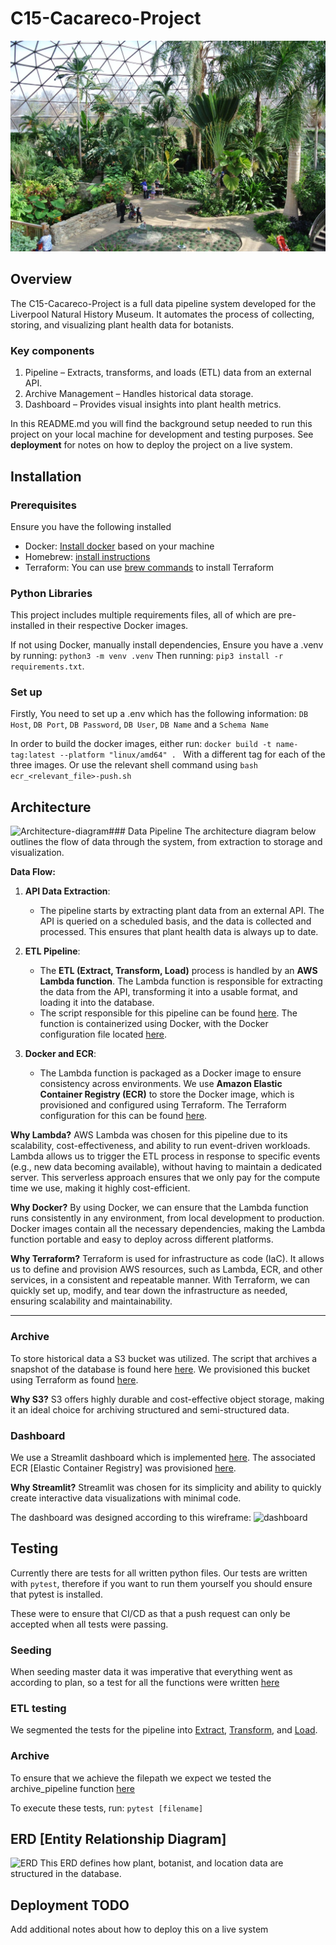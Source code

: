 # C15-Cacareco-Project
![LMNH-picture](./images/LMNH-pic.jpg)

## Overview
The C15-Cacareco-Project is a full data pipeline system developed for the Liverpool Natural History Museum. It automates the process of collecting, storing, and visualizing plant health data for botanists.

### Key components

1. Pipeline – Extracts, transforms, and loads (ETL) data from an external API.
2. Archive Management – Handles historical data storage.
3. Dashboard – Provides visual insights into plant health metrics.


In this README.md you will find the background setup needed to run this project on your local machine for development and testing purposes. See **deployment** for notes on how to deploy the project on a live system.

## Installation 
### Prerequisites
Ensure you have the following installed

- Docker: [Install docker](https://docs.docker.com/desktop/) based on your machine
- Homebrew: [install instructions](https://brew.sh/)
- Terraform: You can use [brew commands](https://developer.hashicorp.com/terraform/tutorials/aws-get-started/install-cli) to install Terraform

### Python Libraries

This project includes multiple requirements files, all of which are pre-installed in their respective Docker images.

If not using Docker, manually install dependencies, Ensure you have a .venv by running:
```python3 -m venv .venv```
Then running:
```pip3 install -r requirements.txt```.

### Set up

Firstly, You need to set up a .env which has the following information: `DB Host`, `DB Port`, `DB Password`, `DB User`, `DB Name` and a `Schema Name`

In order to build the docker images, either run:
```docker build -t name-tag:latest --platform "linux/amd64" . ```
With a different tag for each of the three images. Or use the relevant shell command using `bash ecr_<relevant_file>-push.sh`

## Architecture
![Architecture-diagram](./images/LMNH_week1.drawio.png)### Data Pipeline
The architecture diagram below outlines the flow of data through the system, from extraction to storage and visualization.

**Data Flow:**

1. **API Data Extraction**:
   - The pipeline starts by extracting plant data from an external API. The API is queried on a scheduled basis, and the data is collected and processed. This ensures that plant health data is always up to date.

2. **ETL Pipeline**:
   - The **ETL (Extract, Transform, Load)** process is handled by an **AWS Lambda function**. The Lambda function is responsible for extracting the data from the API, transforming it into a usable format, and loading it into the database. 
   - The script responsible for this pipeline can be found [here](./pipeline/pipeline.py). The function is containerized using Docker, with the Docker configuration file located [here](./pipeline/Dockerfile). 

3. **Docker and ECR**:
   - The Lambda function is packaged as a Docker image to ensure consistency across environments. We use **Amazon Elastic Container Registry (ECR)** to store the Docker image, which is provisioned and configured using Terraform. The Terraform configuration for this can be found [here](./pipeline/terraform/lambda_pipeline.tf).

**Why Lambda?**
AWS Lambda was chosen for this pipeline due to its scalability, cost-effectiveness, and ability to run event-driven workloads. Lambda allows us to trigger the ETL process in response to specific events (e.g., new data becoming available), without having to maintain a dedicated server. This serverless approach ensures that we only pay for the compute time we use, making it highly cost-efficient.

**Why Docker?**
By using Docker, we can ensure that the Lambda function runs consistently in any environment, from local development to production. Docker images contain all the necessary dependencies, making the Lambda function portable and easy to deploy across different platforms.

**Why Terraform?**
Terraform is used for infrastructure as code (IaC). It allows us to define and provision AWS resources, such as Lambda, ECR, and other services, in a consistent and repeatable manner. With Terraform, we can quickly set up, modify, and tear down the infrastructure as needed, ensuring scalability and maintainability.

---


### Archive
To store historical data a S3 bucket was utilized. The script that archives a snapshot of the database is found here [here](./archive/lambda_function/). We provisioned this bucket using Terraform as found [here](./archive/terraform/main.tf).

**Why S3?**
S3 offers highly durable and cost-effective object storage, making it an ideal choice for archiving structured and semi-structured data.

### Dashboard
We use a Streamlit dashboard which is implemented [here](./dashboard/dashboard.py). The associated ECR [Elastic Container Registry] was provisioned [here](./dashboard/main.tf).

**Why Streamlit?**
Streamlit was chosen for its simplicity and ability to quickly create interactive data visualizations with minimal code.

The dashboard was designed according to this wireframe:
![dashboard](./images/LMNH-Botanty-Department-Dashboard.png)

## Testing

Currently there are tests for all written python files. Our tests are written with `pytest`, therefore if you want to run them yourself you should ensure that pytest is installed. 

These were to ensure that CI/CD as that a push request can only be accepted when all tests were passing.

### Seeding

When seeding master data it was imperative that everything went as according to plan, so a test for all the functions were written [here](./schema/test_seed_master_data.py)

### ETL testing
We segmented the tests for the pipeline into [Extract](/pipeline/ETL-scripts/test_extract.py), [Transform](/pipeline/ETL-scripts/test_transform.py), and [Load](/pipeline/ETL-scripts/test_load.py). 

### Archive
To ensure that we achieve the filepath we expect we tested the archive_pipeline function [here](./archive/lambda_function/test_archive_pipeline.py)

To execute these tests, run:
`pytest [filename]`


## ERD [Entity Relationship Diagram]
![ERD](./images/LMNH_RDS_ERD.png)
This ERD defines how plant, botanist, and location data are structured in the database.



## Deployment TODO

Add additional notes about how to deploy this on a live system
